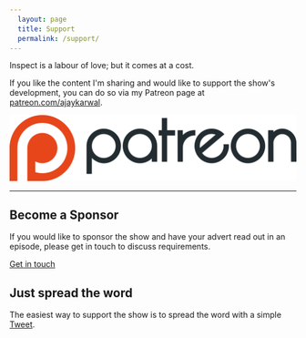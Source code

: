 ```yaml
---
  layout: page
  title: Support
  permalink: /support/
---
```


Inspect is a labour of love; but it comes at a cost. 

If you like the content I'm sharing and would like to support the show's development, you can do so via my Patreon page at [patreon.com/ajaykarwal](https://www.patreon.com/ajaykarwal).

<a href="https://www.patreon.com/ajaykarwal">
  <img src="/images/patreonlogoorange.png" alt="Patreon logo" class="patreon-logo">
</a>

---

## Become a Sponsor

If you would like to sponsor the show and have your advert read out in an episode, please get in touch to discuss requirements.

<a class="btn" href="/contact">Get in touch</a>

## Just spread the word

The easiest way to support the show is to spread the word with a simple <a href="https://twitter.com/share" data-text="Check out Inspect — A podcast about design, development and technology" data-url="http://inspect.fm" data-via="inspectfm" data-related="ajaykarwal" data-show-count="false">Tweet</a>.
